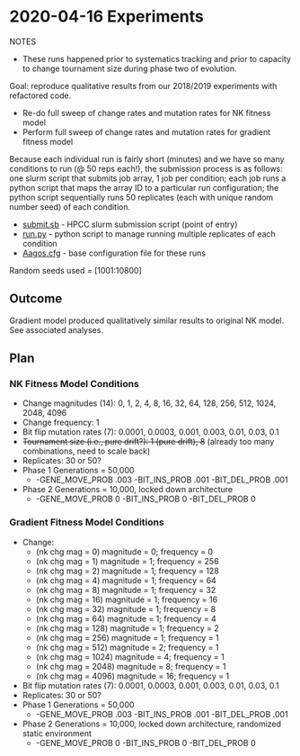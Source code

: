 # 2020-04-16 Experiments

NOTES

- These runs happened prior to systematics tracking and prior to capacity to change tournament size
  during phase two of evolution.

Goal: reproduce qualitative results from our 2018/2019 experiments with refactored code.

- Re-do full sweep of change rates and mutation rates for NK fitness model
- Perform full sweep of change rates and mutation rates for gradient fitness model

Because each individual run is fairly short (minutes) and we have so many conditions to run (@ 50 reps each!),
the submission process is as follows: one slurm script that submits job array, 1 job per condition;
each job runs a python script that maps the array ID to a particular run configuration; the python
script sequentially runs 50 replicates (each with unique random number seed) of each condition.

- [submit.sb](submit.sb) - HPCC slurm submission script (point of entry)
- [run.py](run.py) - python script to manage running multiple replicates of each condition
- [Aagos.cfg](Aagos.cfg) - base configuration file for these runs

Random seeds used = [1001:10800]

## Outcome

Gradient model produced qualitatively similar results to original NK model. See associated analyses.

## Plan

### NK Fitness Model Conditions

- Change magnitudes (14): 0, 1, 2, 4, 8, 16, 32, 64, 128, 256, 512, 1024, 2048, 4096
- Change frequency: 1
- Bit flip mutation rates (7): 0.0001, 0.0003, 0.001, 0.003, 0.01, 0.03, 0.1
- ~~Tournament size (i.e., pure drift?): 1 (pure drift), 8~~ (already too many combinations, need to scale back)
- Replicates: 30 or 50?
- Phase 1 Generations = 50,000
  - -GENE_MOVE_PROB .003 -BIT_INS_PROB .001 -BIT_DEL_PROB .001
- Phase 2 Generations = 10,000, locked down architecture
  - -GENE_MOVE_PROB 0 -BIT_INS_PROB 0 -BIT_DEL_PROB 0

### Gradient Fitness Model Conditions

- Change:
  - (nk chg mag = 0) magnitude = 0; frequency = 0
  - (nk chg mag = 1) magnitude = 1; frequency = 256
  - (nk chg mag = 2) magnitude = 1; frequency = 128
  - (nk chg mag = 4) magnitude = 1; frequency = 64
  - (nk chg mag = 8) magnitude = 1; frequency = 32
  - (nk chg mag = 16) magnitude = 1; frequency = 16
  - (nk chg mag = 32) magnitude = 1; frequency = 8
  - (nk chg mag = 64) magnitude = 1; frequency = 4
  - (nk chg mag = 128) magnitude = 1; frequency = 2
  - (nk chg mag = 256) magnitude = 1; frequency = 1
  - (nk chg mag = 512) magnitude = 2; frequency = 1
  - (nk chg mag = 1024) magnitude = 4; frequency = 1
  - (nk chg mag = 2048) magnitude = 8; frequency = 1
  - (nk chg mag = 4096) magnitude = 16; frequency = 1
- Bit flip mutation rates (7): 0.0001, 0.0003, 0.001, 0.003, 0.01, 0.03, 0.1
- Replicates: 30 or 50?
- Phase 1 Generations = 50,000
  - -GENE_MOVE_PROB .003 -BIT_INS_PROB .001 -BIT_DEL_PROB .001
- Phase 2 Generations = 10,000, locked down architecture, randomized static environment
  - -GENE_MOVE_PROB 0 -BIT_INS_PROB 0 -BIT_DEL_PROB 0